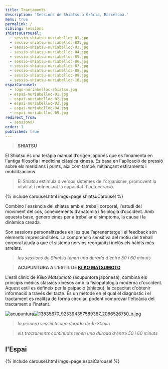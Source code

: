 ```yaml
---
title: Tractaments
description: 'Sessions de Shiatsu a Gràcia, Barcelona.'
menu: true
permalink: /
sibling: sessions
shiatsuCarousel:
  - sessio-shiatsu-nuriabelloc-01.jpg
  - sessio-shiatsu-nuriabelloc-02.jpg
  - sessio-shiatsu-nuriabelloc-03.jpg
  - sessio-shiatsu-nuriabelloc-04.jpg
  - sessio-shiatsu-nuriabelloc-05.jpg
  - sessio-shiatsu-nuriabelloc-06.jpg
  - sessio-shiatsu-nuriabelloc-07.jpg
  - sessio-shiatsu-nuriabelloc-08.jpg
  - sessio-shiatsu-nuriabelloc-09.jpg
  - sessio-shiatsu-nuriabelloc-10.jpg
espaiCarousel:
  - logo-nuriabelloc-shiatsu.jpg
  - espai-nuriabelloc-01.jpg
  - espai-nuriabelloc-02.jpg
  - espai-nuriabelloc-03.jpg
  - espai-nuriabelloc-04.jpg
  - espai-nuriabelloc-05.jpg
redirect_from:
  - sessions/
order: 1
published: true
---
```




> **SHIATSU**

El Shiatsu és una teràpia manual d’origen japonés que es fonamenta en l'antiga filosofia i medicina clàssica xinesa. Es basa en l'aplicació de pressió sobre els meridians i punts, així com també, mitjançant estiraments i mobilitzacions.

> El Shiatsu estimula diversos sistemes de l'organisme, promovent la vitalitat i potenciant la capacitat d'autocuració.

{% include carousel.html imgs=page.shiatsuCarousel %}

Combino l'essència del shiatsu amb el treball corporal, l’estudi del moviment del cos, coneixements d’anatomia i fisiologia d’occident. Amb aquesta base, genero eines per a treballar el símptoma, la causa i la dinàmica creada.

Son sessions personalitzades en les que l’aprenentatge i el feedback són elements imprescindibles. La comprensió sensitiva del motiu del treball corporal ajuda a que el sistema nerviós reorganitzi inclús els hàbits més arrelats. 

> _les sessions de Shiatsu tenen una durada d'entre 50 i 60 minuts_



> **ACUPUNTURA A L'ESTIL DE [KIIKO MATSUMOTO](http://www.kiikomatsumoto.com/)**

L'estil clínic de _Kiiko Matsumoto_ (acupuntora japonesa), combina els principis mèdics clàssics xinesos amb la fisiopatologia moderna d'occident. Aquest estil es defineix per la palpació (shiatsu), la capacitat d'obtenir informació a través del tacte. És un mètode en el qual el diagnòstic i el tractament es realitza de forma circular, podent comprovar l'eficàcia del tractament a l'instant.

![acupuntura]({{site.baseurl}}/image/13835670_925394357589387_2086526750_o.jpg)![13835670_925394357589387_2086526750_o.jpg]({{site.baseurl}}/image/13835670_925394357589387_2086526750_o.jpg)

> _la primera sessió te una durada de 1h 30min_

> _els tractaments continuats tenen una durada d'entre 50 i 60 minuts_



## l'Espai

{% include carousel.html imgs=page.espaiCarousel %}
